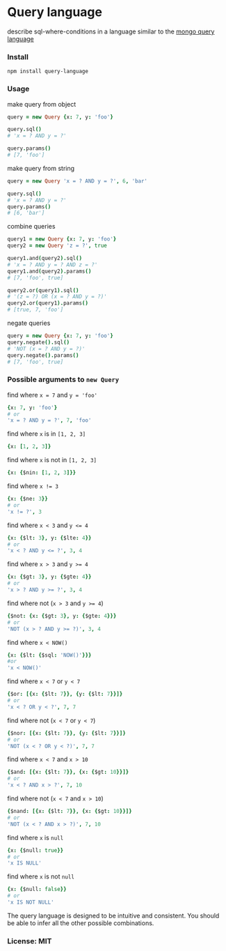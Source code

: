 # Query language

describe sql-where-conditions in a language similar to the [mongo query language](http://www.mongodb.org/display/DOCS/Advanced+Queries)

### Install

    npm install query-language

### Usage

make query from object

```coffeescript
query = new Query {x: 7, y: 'foo'}

query.sql()
# 'x = ? AND y = ?'

query.params()
# [7, 'foo']
```

make query from string

```coffeescript
query = new Query 'x = ? AND y = ?', 6, 'bar'

query.sql()
# 'x = ? AND y = ?'
query.params()
# [6, 'bar']
```

combine queries

```coffeescript
query1 = new Query {x: 7, y: 'foo'}
query2 = new Query 'z = ?', true

query1.and(query2).sql()
# 'x = ? AND y = ? AND z = ?'
query1.and(query2).params()
# [7, 'foo', true]

query2.or(query1).sql()
# '(z = ?) OR (x = ? AND y = ?)'
query2.or(query1).params()
# [true, 7, 'foo']
```

negate queries

```coffeescript
query = new Query {x: 7, y: 'foo'}
query.negate().sql()
# 'NOT (x = ? AND y = ?)'
query.negate().params()
# [7, 'foo', true]
```

### Possible arguments to `new Query`

find where `x = 7` and `y = 'foo'`

```coffeescript
{x: 7, y: 'foo'}
# or
'x = ? AND y = ?', 7, 'foo'
```

find where `x` is in `[1, 2, 3]`

```coffeescript
{x: [1, 2, 3]}
```

find where `x` is not in `[1, 2, 3]`

```coffeescript
{x: {$nin: [1, 2, 3]}}
```

find where `x != 3`

```coffeescript
{x: {$ne: 3}}
# or
'x != ?', 3
```

find where `x < 3` and `y <= 4`

```coffeescript
{x: {$lt: 3}, y: {$lte: 4}}
# or
'x < ? AND y <= ?', 3, 4
```

find where `x > 3` and `y >= 4`

```coffeescript
{x: {$gt: 3}, y: {$gte: 4}}
# or
'x > ? AND y >= ?', 3, 4
```

find where not (`x > 3` and `y >= 4`)

```coffeescript
{$not: {x: {$gt: 3}, y: {$gte: 4}}}
# or
'NOT (x > ? AND y >= ?)', 3, 4
```

find where `x < NOW()`

```coffeescript
{x: {$lt: {$sql: 'NOW()'}}}
#or
'x < NOW()'
```

find where `x < 7` or `y < 7`

```coffeescript
{$or: [{x: {$lt: 7}}, {y: {$lt: 7}}]}
# or
'x < ? OR y < ?', 7, 7
```

find where not (`x < 7` or `y < 7`)

```coffeescript
{$nor: [{x: {$lt: 7}}, {y: {$lt: 7}}]}
# or
'NOT (x < ? OR y < ?)', 7, 7
```

find where `x < 7` and `x > 10`

```coffeescript
{$and: [{x: {$lt: 7}}, {x: {$gt: 10}}]}
# or
'x < ? AND x > ?', 7, 10
```

find where not (`x < 7` and `x > 10`)

```coffeescript
{$nand: [{x: {$lt: 7}}, {x: {$gt: 10}}]}
# or
'NOT (x < ? AND x > ?)', 7, 10
```

find where `x` is `null`

```coffeescript
{x: {$null: true}}
# or
'x IS NULL'
```

find where `x` is not `null`

```coffeescript
{x: {$null: false}}
# or
'x IS NOT NULL'
```

The query language is designed to be intuitive and consistent.
You should be able to infer all the other possible combinations.

### License: MIT

